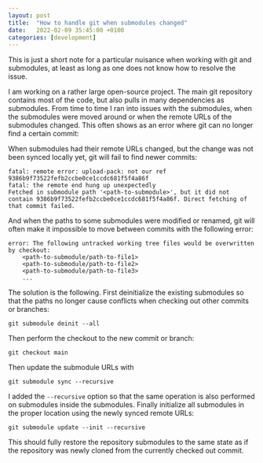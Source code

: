 ```yaml
---
layout: post
title:  "How to handle git when submodules changed"
date:   2022-02-09 35:45:00 +0100
categories: [development]
---
```


This is just a short note for a particular nuisance when working with git and submodules, at least as long as one does not know how to resolve the issue.

I am working on a rather large open-source project. The main git repository contains most of the code, but also pulls in many dependencies as submodules. From time to time I ran into issues with the submodules, when the submodules were moved around or when the remote URLs of the submodules changed. This often shows as an error where git can no longer find a certain commit:


When submodules had their remote URLs changed, but the change was not been synced locally yet, git will fail to find newer commits:

```
fatal: remote error: upload-pack: not our ref 9386b9f73522fefb2ccbe0ce1ccdc681f5f4a86f
fatal: the remote end hung up unexpectedly
Fetched in submodule path '<path-to-submodule>', but it did not contain 9386b9f73522fefb2ccbe0ce1ccdc681f5f4a86f. Direct fetching of that commit failed.
```

And when the paths to some submodules were modified or renamed, git will often make it impossible to move between commits with the following error:

```
error: The following untracked working tree files would be overwritten by checkout:
	<path-to-submodule/path-to-file1>
	<path-to-submodule/path-to-file2>
    <path-to-submodule/path-to-file3>
    ...
```

The solution is the following. First deinitialize the existing submodules so that the paths no longer cause conflicts when checking out other commits or branches:

```shell
git submodule deinit --all
```

Then perform the checkout to the new commit or branch:

```shell
git checkout main
```

Then update the submodule URLs with

```shell
git submodule sync --recursive
```

I added the `--recursive` option so that the same operation is also performed on submodules inside the submodules. Finally initialize all submodules in the proper location using the newly synced remote URLs:

```shell
git submodule update --init --recursive
```

This should fully restore the repository submodules to the same state as if the repository was newly cloned from the currently checked out commit.